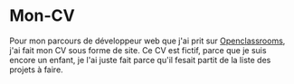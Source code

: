 # Mon-CV
Pour mon parcours de développeur web que j'ai prit sur [Openclassrooms](http://openclassrooms.com), j'ai fait mon CV sous forme de site.
Ce CV est fictif, parce que je suis encore un enfant, je l'ai juste fait parce qu'il fesait partit de la liste des projets à faire.
